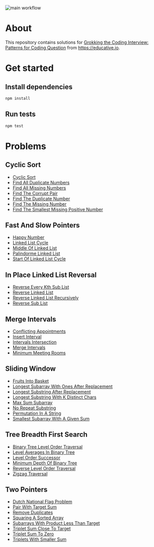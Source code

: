 ![main workflow](https://github.com/teimurjan/educative-grokking-coding-interview/actions/workflows/main.yml/badge.svg)

# About

This repository contains solutions for [Grokking the Coding Interview: Patterns for Coding Question](https://www.educative.io/courses/grokking-the-coding-interview) from https://educative.io.

# Get started

## Install dependencies

```sh
npm install
```

## Run tests

```sh
npm test
```

# Problems

## Cyclic Sort

* [Cyclic Sort](/src/patterns/cyclic-sort/cyclic-sort/cyclic-sort.js)
* [Find All Duplicate Numbers](/src/patterns/cyclic-sort/find-all-duplicate-numbers/find-all-duplicate-numbers.js)
* [Find All Missing Numbers](/src/patterns/cyclic-sort/find-all-missing-numbers/find-all-missing-numbers.js)
* [Find The Corrupt Pair](/src/patterns/cyclic-sort/find-the-corrupt-pair/find-the-corrupt-pair.js)
* [Find The Duplicate Number](/src/patterns/cyclic-sort/find-the-duplicate-number/find-the-duplicate-number.js)
* [Find The Missing Number](/src/patterns/cyclic-sort/find-the-missing-number/find-the-missing-number.js)
* [Find The Smallest Missing Positive Number](/src/patterns/cyclic-sort/find-the-smallest-missing-positive-number/find-the-smallest-missing-positive-number.js)

## Fast And Slow Pointers

* [Happy Number](/src/patterns/fast-and-slow-pointers/happy-number/happy-number.js)
* [Linked List Cycle](/src/patterns/fast-and-slow-pointers/linked-list-cycle/linked-list-cycle.js)
* [Middle Of Linked List](/src/patterns/fast-and-slow-pointers/middle-of-linked-list/middle-of-linked-list.js)
* [Palindorme Linked List](/src/patterns/fast-and-slow-pointers/palindorme-linked-list/palindorme-linked-list.js)
* [Start Of Linked List Cycle](/src/patterns/fast-and-slow-pointers/start-of-linked-list-cycle/start-of-linked-list-cycle.js)

## In Place Linked List Reversal

* [Reverse Every Kth Sub List](/src/patterns/in-place-linked-list-reversal/reverse-every-kth-sub-list/reverse-every-kth-sub-list.js)
* [Reverse Linked List](/src/patterns/in-place-linked-list-reversal/reverse-linked-list/reverse-linked-list.js)
* [Reverse Linked List Recursively](/src/patterns/in-place-linked-list-reversal/reverse-linked-list-recursively/reverse-linked-list-recursively.js)
* [Reverse Sub List](/src/patterns/in-place-linked-list-reversal/reverse-sub-list/reverse-sub-list.js)

## Merge Intervals

* [Conflicting Appointments](/src/patterns/merge-intervals/conflicting-appointments/conflicting-appointments.js)
* [Insert Interval](/src/patterns/merge-intervals/insert-interval/insert-interval.js)
* [Intervals Intersection](/src/patterns/merge-intervals/intervals-intersection/intervals-intersection.js)
* [Merge Intervals](/src/patterns/merge-intervals/merge-intervals/merge-intervals.js)
* [Minimum Meeting Rooms](/src/patterns/merge-intervals/minimum-meeting-rooms/minimum-meeting-rooms.js)

## Sliding Window

* [Fruits Into Basket](/src/patterns/sliding-window/fruits-into-basket/fruits-into-basket.js)
* [Longest Subarray With Ones After Replacement](/src/patterns/sliding-window/longest-subarray-with-ones-after-replacement/longest-subarray-with-ones-after-replacement.js)
* [Longest Substring After Replacement](/src/patterns/sliding-window/longest-substring-after-replacement/longest-substring-after-replacement.js)
* [Longest Substring With K Distinct Chars](/src/patterns/sliding-window/longest-substring-with-k-distinct-chars/longest-substring-with-k-distinct-chars.js)
* [Max Sum Subarray](/src/patterns/sliding-window/max-sum-subarray/max-sum-subarray.js)
* [No Repeat Substring](/src/patterns/sliding-window/no-repeat-substring/no-repeat-substring.js)
* [Permutation In A String](/src/patterns/sliding-window/permutation-in-a-string/permutation-in-a-string.js)
* [Smallest Subarray With A Given Sum](/src/patterns/sliding-window/smallest-subarray-with-a-given-sum/smallest-subarray-with-a-given-sum.js)

## Tree Breadth First Search

* [Binary Tree Level Order Traversal](/src/patterns/tree-breadth-first-search/binary-tree-level-order-traversal/binary-tree-level-order-traversal.js)
* [Level Averages In Binary Tree](/src/patterns/tree-breadth-first-search/level-averages-in-binary-tree/level-averages-in-binary-tree.js)
* [Level Order Successor](/src/patterns/tree-breadth-first-search/level-order-successor/level-order-successor.js)
* [Minimum Depth Of Binary Tree](/src/patterns/tree-breadth-first-search/minimum-depth-of-binary-tree/minimum-depth-of-binary-tree.js)
* [Reverse Level Order Traversal](/src/patterns/tree-breadth-first-search/reverse-level-order-traversal/reverse-level-order-traversal.js)
* [Zigzag Traversal](/src/patterns/tree-breadth-first-search/zigzag-traversal/zigzag-traversal.js)

## Two Pointers

* [Dutch National Flag Problem](/src/patterns/two-pointers/dutch-national-flag-problem/dutch-national-flag-problem.js)
* [Pair With Target Sum](/src/patterns/two-pointers/pair-with-target-sum/pair-with-target-sum.js)
* [Remove Duplicates](/src/patterns/two-pointers/remove-duplicates/remove-duplicates.js)
* [Squaring A Sorted Array](/src/patterns/two-pointers/squaring-a-sorted-array/squaring-a-sorted-array.js)
* [Subarrays With Product Less Than Target](/src/patterns/two-pointers/subarrays-with-product-less-than-target/subarrays-with-product-less-than-target.js)
* [Triplet Sum Close To Target](/src/patterns/two-pointers/triplet-sum-close-to-target/triplet-sum-close-to-target.js)
* [Triplet Sum To Zero](/src/patterns/two-pointers/triplet-sum-to-zero/triplet-sum-to-zero.js)
* [Triplets With Smaller Sum](/src/patterns/two-pointers/triplets-with-smaller-sum/triplets-with-smaller-sum.js)

  